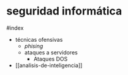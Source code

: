 # seguridad informática
#index 

- técnicas ofensivas
    - *phising*
    - ataques a servidores
        - Ataques DOS
- [[analisis-de-inteligencia]]
